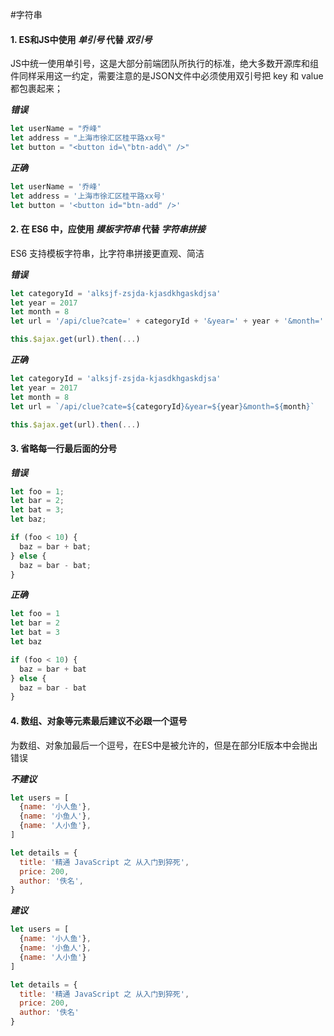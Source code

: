 #字符串

#### 1. ES和JS中使用 _单引号_ 代替 _双引号_

JS中统一使用单引号，这是大部分前端团队所执行的标准，绝大多数开源库和组件同样采用这一约定，需要注意的是JSON文件中必须使用双引号把 key 和 value 都包裹起来；

***错误***

```javascript
let userName = "乔峰"
let address = "上海市徐汇区桂平路xx号"
let button = "<button id=\"btn-add\" />"
```

***正确***

```javascript
let userName = '乔峰'
let address = '上海市徐汇区桂平路xx号'
let button = '<button id="btn-add" />'
```
#### 2. 在 ES6 中，应使用 _摸板字符串_ 代替 _字符串拼接_

ES6 支持模板字符串，比字符串拼接更直观、简洁

***错误***

```javascript
let categoryId = 'alksjf-zsjda-kjasdkhgaskdjsa'
let year = 2017
let month = 8
let url = '/api/clue?cate=' + categoryId + '&year=' + year + '&month=' + month

this.$ajax.get(url).then(...)
```
***正确***

```javascript
let categoryId = 'alksjf-zsjda-kjasdkhgaskdjsa'
let year = 2017
let month = 8
let url = `/api/clue?cate=${categoryId}&year=${year}&month=${month}`

this.$ajax.get(url).then(...)
```

#### 3. 省略每一行最后面的分号

***错误***

```javascript
let foo = 1;
let bar = 2;
let bat = 3;
let baz;

if (foo < 10) {
  baz = bar + bat;
} else {
  baz = bar - bat;
}
```

***正确***

```javascript
let foo = 1
let bar = 2
let bat = 3
let baz

if (foo < 10) {
  baz = bar + bat
} else {
  baz = bar - bat
}
```

#### 4. 数组、对象等元素最后建议不必跟一个逗号

为数组、对象加最后一个逗号，在ES中是被允许的，但是在部分IE版本中会抛出错误

***不建议***

```javascript
let users = [
  {name: '小人鱼'},
  {name: '小鱼人'},
  {name: '人小鱼'},
]

let details = {
  title: '精通 JavaScript 之 从入门到猝死',
  price: 200,
  author: '佚名',
}
```

***建议***

```javascript
let users = [
  {name: '小人鱼'},
  {name: '小鱼人'},
  {name: '人小鱼'}
]

let details = {
  title: '精通 JavaScript 之 从入门到猝死',
  price: 200,
  author: '佚名'
}
```